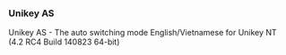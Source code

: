 ### Unikey AS ###

Unikey AS - The auto switching mode English/Vietnamese for Unikey NT (4.2 RC4 Build 140823 64-bit)